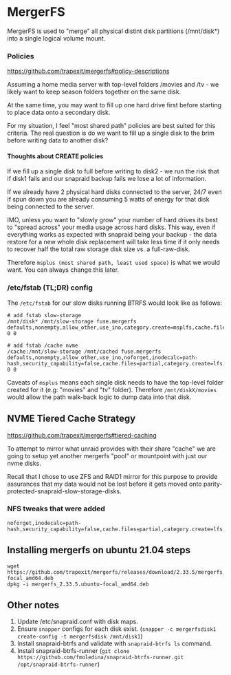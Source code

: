 # MergerFS 

MergerFS is used to "merge" all physical distint disk partitions (/mnt/disk*) into a single logical volume mount.

### Policies

https://github.com/trapexit/mergerfs#policy-descriptions

Assuming a home media server with top-level folders /movies and /tv - we likely want to keep season folders together on the same disk.

At the same time, you may want to fill up one hard drive first before starting to place data onto a secondary disk.

For my situation, I feel "most shared path" policies are best suited for this criteria. The real question is do we want to fill up a single disk to the brim before writing data to another disk?

#### Thoughts about CREATE policies

If we fill up a single disk to full before writing to disk2 - we run the risk that if disk1 fails and our snapraid backup fails we lose a lot of information.

If we already have 2 physical hard disks connected to the server, 24/7 even if spun down you are already consuming 5 watts of energy for that disk being connected to the server.

IMO, unless you want to "slowly grow" your number of hard drives its best to "spread across" your media usage across hard disks. This way, even if everything works as expected with snapraid being your backup - the data restore for a new whole disk replacement will take less time if it only needs to recover half the total raw storage disk size vs. a full-raw-disk.

Therefore `msplus (most shared path, least used space)` is what we would want. You can always change this later.

### /etc/fstab (TL;DR) config

The `/etc/fstab` for our slow disks running BTRFS would look like as follows:

```
# add fstab slow-storage
/mnt/disk* /mnt/slow-storage fuse.mergerfs defaults,nonempty,allow_other,use_ino,category.create=msplfs,cache.files=off,moveonenospc=true,dropcacheonclose=true,minfreespace=300G,fsname=mergerfs 0 0

# add fstab /cache nvme
/cache:/mnt/slow-storage /mnt/cached fuse.mergerfs defaults,nonempty,allow_other,use_ino,noforget,inodecalc=path-hash,security_capability=false,cache.files=partial,category.create=lfs,moveonenospc=true,dropcacheonclose=true,minfreespace=4G,fsname=mergerfs 0 0
```

Caveats of `msplus` means each single disk needs to have the top-level folder created for it (e.g: "movies" and "tv" folder). Therefore `/mnt/diskX/movies` would allow the path walk-back logic to dump data into that disk. 

## NVME Tiered Cache Strategy

https://github.com/trapexit/mergerfs#tiered-caching

To attempt to mirror what unraid provides with their share "cache" we are going to setup yet another mergerfs "pool" or mountpoint with just our nvme disks. 

Recall that I chose to use ZFS and RAID1 mirror for this purpose to provide assurances that my data would not be lost before it gets moved onto parity-protected-snapraid-slow-storage-disks.

### NFS tweaks that were added

```
noforget,inodecalc=path-hash,security_capability=false,cache.files=partial,category.create=lfs
```

## Installing mergerfs on ubuntu 21.04 steps

```
wget https://github.com/trapexit/mergerfs/releases/download/2.33.5/mergerfs_2.33.5.ubuntu-focal_amd64.deb
dpkg -i mergerfs_2.33.5.ubuntu-focal_amd64.deb
```

## Other notes

1. Update /etc/snapraid.conf with disk maps.
1. Ensure `snapper` configs for each disk exist. (`snapper -c mergerfsdisk1 create-config -t mergerfsdisk /mnt/disk1`)
1. Install snapraid-btrfs and validate with `snapraid-btrfs ls` command.
1. Install snapraid-btrfs-runner (`git clone https://github.com/fmoledina/snapraid-btrfs-runner.git /opt/snapraid-btrfs-runner`)